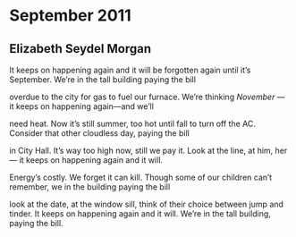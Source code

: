 # September 2011
## Elizabeth Seydel Morgan
It keeps on happening again and it will
be forgotten again until it’s September.
We’re in the tall building paying the bill

overdue to the city for gas to fuel
our furnace. We’re thinking _November_ —
it keeps on happening again—and we’ll

need heat. Now it’s still summer, too hot until
fall to turn off the AC. Consider
that other cloudless day, paying the bill

in City Hall. It’s way too high now, still
we pay it. Look at the line, at him, her—
it keeps on happening again and it will.

Energy’s costly. We forget it can kill.
Though some of our children can’t remember,
we in the building paying the bill

look at the date, at the window sill,
think of their choice between jump and tinder.
It keeps on happening again and it will.
We’re in the tall building, paying the bill.